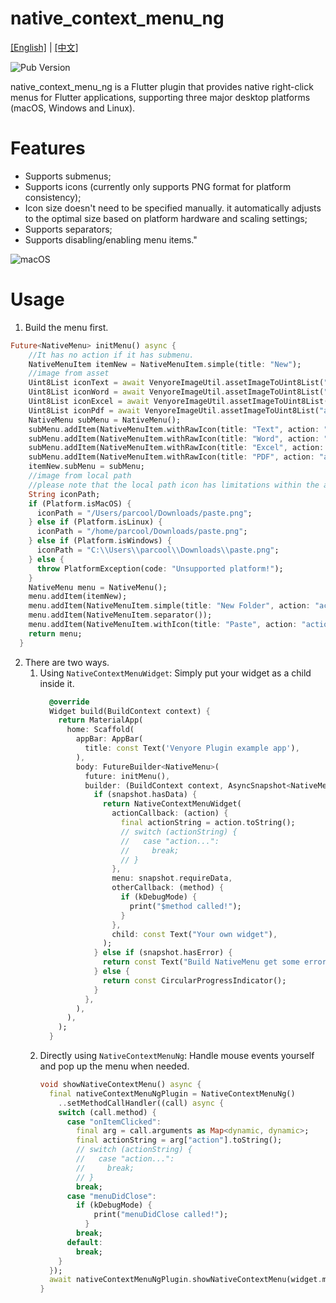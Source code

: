 # native_context_menu_ng
[[English]](README.md)  |  [[中文]](README_cn.md)

![Pub Version](https://img.shields.io/pub/v/native_context_menu_ng)

native_context_menu_ng is a Flutter plugin that provides native right-click menus for Flutter applications, supporting three major desktop platforms (macOS, Windows and Linux).

# Features
* Supports submenus;
* Supports icons (currently only supports PNG format for platform consistency);
* Icon size doesn't need to be specified manually. it automatically adjusts to the optimal size based on platform hardware and scaling settings;
* Supports separators;
* Supports disabling/enabling menu items."

<img src="screenshot.gif" alt="macOS" />

# Usage
1. Build the menu first.
```dart
Future<NativeMenu> initMenu() async {
    //It has no action if it has submenu.
    NativeMenuItem itemNew = NativeMenuItem.simple(title: "New");
    //image from asset
    Uint8List iconText = await VenyoreImageUtil.assetImageToUint8List("assets/images/txt.png");
    Uint8List iconWord = await VenyoreImageUtil.assetImageToUint8List("assets/images/word.png");
    Uint8List iconExcel = await VenyoreImageUtil.assetImageToUint8List("assets/images/excel.png");
    Uint8List iconPdf = await VenyoreImageUtil.assetImageToUint8List("assets/images/pdf.png");
    NativeMenu subMenu = NativeMenu();
    subMenu.addItem(NativeMenuItem.withRawIcon(title: "Text", action: "action_text", rawIcon: iconText));
    subMenu.addItem(NativeMenuItem.withRawIcon(title: "Word", action: "action_word", rawIcon: iconWord));
    subMenu.addItem(NativeMenuItem.withRawIcon(title: "Excel", action: "action_excel", rawIcon: iconExcel));
    subMenu.addItem(NativeMenuItem.withRawIcon(title: "PDF", action: "action_pdf", rawIcon: iconPdf));
    itemNew.subMenu = subMenu;
    //image from local path
    //please note that the local path icon has limitations within the app sandbox.
    String iconPath;
    if (Platform.isMacOS) {
      iconPath = "/Users/parcool/Downloads/paste.png";
    } else if (Platform.isLinux) {
      iconPath = "/home/parcool/Downloads/paste.png";
    } else if (Platform.isWindows) {
      iconPath = "C:\\Users\\parcool\\Downloads\\paste.png";
    } else {
      throw PlatformException(code: "Unsupported platform!");
    }
    NativeMenu menu = NativeMenu();
    menu.addItem(itemNew);
    menu.addItem(NativeMenuItem.simple(title: "New Folder", action: "action_new_folder"));
    menu.addItem(NativeMenuItem.separator());
    menu.addItem(NativeMenuItem.withIcon(title: "Paste", action: "action_paste", icon: iconPath, isEnable: false));
    return menu;
  }
```
2. There are two ways.
    1. Using `NativeContextMenuWidget`: Simply put your widget as a child inside it.
         ```dart
           @override
           Widget build(BuildContext context) {
             return MaterialApp(
               home: Scaffold(
                 appBar: AppBar(
                   title: const Text('Venyore Plugin example app'),
                 ),
                 body: FutureBuilder<NativeMenu>(
                   future: initMenu(),
                   builder: (BuildContext context, AsyncSnapshot<NativeMenu> snapshot) {
                     if (snapshot.hasData) {
                       return NativeContextMenuWidget(
                         actionCallback: (action) {
                           final actionString = action.toString();
                           // switch (actionString) {
                           //   case "action...":
                           //     break;
                           // }
                         },
                         menu: snapshot.requireData,
                         otherCallback: (method) {
                           if (kDebugMode) {
                             print("$method called!");
                           }
                         },
                         child: const Text("Your own widget"),
                       );
                     } else if (snapshot.hasError) {
                       return const Text("Build NativeMenu get some error.");
                     } else {
                       return const CircularProgressIndicator();
                     }
                   },
                 ),
               ),
             );
           }
         ```
    2. Directly using `NativeContextMenuNg`: Handle mouse events yourself and pop up the menu when needed.
         ```dart
         void showNativeContextMenu() async {
           final nativeContextMenuNgPlugin = NativeContextMenuNg()
             ..setMethodCallHandler((call) async {
             switch (call.method) {
               case "onItemClicked":
                 final arg = call.arguments as Map<dynamic, dynamic>;
                 final actionString = arg["action"].toString();
                 // switch (actionString) {
                 //   case "action...":
                 //     break;
                 // }
                 break;
               case "menuDidClose":
                 if (kDebugMode) {
                     print("menuDidClose called!");
                   }
                 break;
               default:
                 break;
             }
           });
           await nativeContextMenuNgPlugin.showNativeContextMenu(widget.menu);
         }
         ```